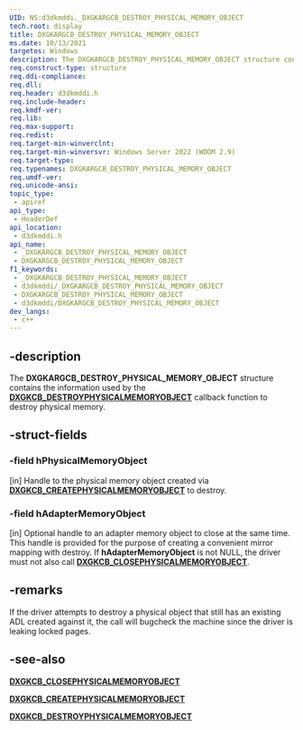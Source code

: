 ```yaml
---
UID: NS:d3dkmddi._DXGKARGCB_DESTROY_PHYSICAL_MEMORY_OBJECT
tech.root: display
title: DXGKARGCB_DESTROY_PHYSICAL_MEMORY_OBJECT
ms.date: 10/13/2021
targetos: Windows
description: The DXGKARGCB_DESTROY_PHYSICAL_MEMORY_OBJECT structure contains the information used by the DxgkCbDestroyPhysicalMemoryObject callback function to destroy physical memory.
req.construct-type: structure
req.ddi-compliance: 
req.dll: 
req.header: d3dkmddi.h
req.include-header: 
req.kmdf-ver: 
req.lib: 
req.max-support: 
req.redist: 
req.target-min-winverclnt: 
req.target-min-winversvr: Windows Server 2022 (WDDM 2.9)
req.target-type: 
req.typenames: DXGKARGCB_DESTROY_PHYSICAL_MEMORY_OBJECT
req.umdf-ver: 
req.unicode-ansi: 
topic_type:
 - apiref
api_type:
 - HeaderDef
api_location:
 - d3dkmddi.h
api_name:
 - _DXGKARGCB_DESTROY_PHYSICAL_MEMORY_OBJECT
 - DXGKARGCB_DESTROY_PHYSICAL_MEMORY_OBJECT
f1_keywords:
 - _DXGKARGCB_DESTROY_PHYSICAL_MEMORY_OBJECT
 - d3dkmddi/_DXGKARGCB_DESTROY_PHYSICAL_MEMORY_OBJECT
 - DXGKARGCB_DESTROY_PHYSICAL_MEMORY_OBJECT
 - d3dkmddi/DXGKARGCB_DESTROY_PHYSICAL_MEMORY_OBJECT
dev_langs:
 - c++
---
```


## -description

The **DXGKARGCB_DESTROY_PHYSICAL_MEMORY_OBJECT** structure contains the information used by the [**DXGKCB_DESTROYPHYSICALMEMORYOBJECT**](nc-d3dkmddi-dxgkcb_destroyphysicalmemoryobject.md) callback function to destroy physical memory.

## -struct-fields

### -field hPhysicalMemoryObject

[in] Handle to the physical memory object created via [**DXGKCB_CREATEPHYSICALMEMORYOBJECT**](nc-d3dkmddi-dxgkcb_createphysicalmemoryobject.md) to destroy.

### -field hAdapterMemoryObject

[in] Optional handle to an adapter memory object to close at the same time. This handle is provided for the purpose of creating a convenient mirror mapping with destroy. If **hAdapterMemoryObject** is not NULL, the driver must not also call [**DXGKCB_CLOSEPHYSICALMEMORYOBJECT**](nc-d3dkmddi-dxgkcb_closephysicalmemoryobject.md).

## -remarks

If the driver attempts to destroy a physical object that still has an existing ADL created against it, the call will bugcheck the machine since the driver is leaking locked pages.

## -see-also

[**DXGKCB_CLOSEPHYSICALMEMORYOBJECT**](nc-d3dkmddi-dxgkcb_closephysicalmemoryobject.md)

[**DXGKCB_CREATEPHYSICALMEMORYOBJECT**](nc-d3dkmddi-dxgkcb_destroyphysicalmemoryobject.md)

[**DXGKCB_DESTROYPHYSICALMEMORYOBJECT**](nc-d3dkmddi-dxgkcb_destroyphysicalmemoryobject.md)
